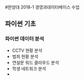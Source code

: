 #한양대 2018-1 경영과데이터베이스 수업
## 파이썬 기초
### 파이썬 데이터 분석
- CCTV 현황 분석
- 범죄 현황 분석
- 연설문 워드 클라우드 분석
- 학생 네트워크 분석
- 
